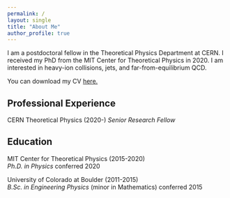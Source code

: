 ```yaml
---
permalink: /
layout: single
title: "About Me"
author_profile: true
---
```


I am a postdoctoral fellow in the Theoretical Physics Department at CERN. I received my PhD from the MIT Center for Theoretical Physics in 2020.
I am interested in heavy-ion collisions, jets, and far-from-equilibrium QCD.

You can download my CV <a href="https://jasminebrewer.github.io/JasmineBrewer_CV.pdf" target="_blank">here.</a>

## Professional Experience

CERN Theoretical Physics (2020-)
*Senior Research Fellow*

## Education

MIT Center for Theoretical Physics (2015-2020)  
*Ph.D. in Physics* conferred 2020

University of Colorado at Boulder (2011-2015)  
*B.Sc. in Engineering Physics* (minor in Mathematics) conferred 2015
